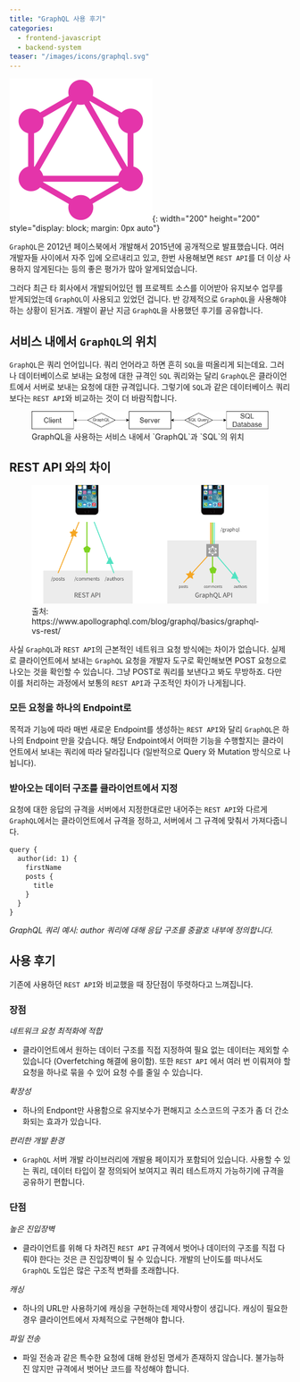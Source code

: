 ```yaml
---
title: "GraphQL 사용 후기"
categories:
  - frontend-javascript
  - backend-system
teaser: "/images/icons/graphql.svg"
---
```


![GraphQL icon](/images/icons/graphql.svg){: width="200" height="200" style="display: block; margin: 0px auto"}

<!--excerpt open-->

`GraphQL`은 2012년 페이스북에서 개발해서 2015년에 공개적으로 발표했습니다. 여러 개발자들 사이에서 자주 입에 오르내리고 있고, 한번 사용해보면 `REST API`를 더 이상 사용하지 않게된다는 등의 좋은 평가가 많아 알게되었습니다.

그러다 최근 타 회사에서 개발되어있던 웹 프로젝트 소스를 이어받아 유지보수 업무를 받게되었는데 `GraphQL`이 사용되고 있었던 겁니다. 반 강제적으로 `GraphQL`을 사용해야 하는 상황이 된거죠. 개발이 끝난 지금 `GraphQL`을 사용했던 후기를 공유합니다.

<!--excerpt close-->

## 서비스 내에서 `GraphQL`의 위치

`GraphQL`은 쿼리 언어입니다. 쿼리 언어라고 하면 흔히 `SQL`을 떠올리게 되는데요. 그러나 데이터베이스로 보내는 요청에 대한 규격인 `SQL` 쿼리와는 달리 `GraphQL`은 클라이언트에서 서버로 보내는 요청에 대한 규격입니다. 그렇기에 `SQL`과 같은 데이터베이스 쿼리 보다는 `REST API`와 비교하는 것이 더 바람직합니다.

<figure>
  <img src="/images/4/2.png" alt="image2">
  <figcaption>GraphQL을 사용하는 서비스 내에서 `GraphQL`과 `SQL`의 위치</figcaption>
</figure>

## REST API 와의 차이

<figure>
  <img src="/images/4/1.png" alt="image1">
  <figcaption>출처: https://www.apollographql.com/blog/graphql/basics/graphql-vs-rest/</figcaption>
</figure>

사실 `GraphQL`과 `REST API`의 근본적인 네트워크 요청 방식에는 차이가 없습니다. 실제로 클라이언트에서 보내는 `GraphQL` 요청을 개발자 도구로 확인해보면 POST 요청으로 나오는 것을 확인할 수 있습니다. 그냥 POST로 쿼리를 보낸다고 봐도 무방하죠. 다만 이를 처리하는 과정에서 보통의 `REST API`과 구조적인 차이가 나게됩니다.

### 모든 요청을 하나의 Endpoint로

목적과 기능에 따라 매번 새로운 Endpoint를 생성하는 `REST API`와 달리 `GraphQL`은 하나의 Endpoint 만을 갖습니다. 해당 Endpoint에서 어떠한 기능을 수행할지는 클라이언트에서 보내는 쿼리에 따라 달라집니다 (일반적으로 Query 와 Mutation 방식으로 나뉩니다).

### 받아오는 데이터 구조를 클라이언트에서 지정

요청에 대한 응답의 규격을 서버에서 지정한대로만 내어주는 `REST API`와 다르게 `GraphQL`에서는 클라이언트에서 규격을 정하고, 서버에서 그 규격에 맞춰서 가져다줍니다.

```
query {
  author(id: 1) {
    firstName
    posts {
      title
    }
  }
}
```

_GraphQL 쿼리 예시: author 쿼리에 대해 응답 구조를 중괄호 내부에 정의합니다._

## 사용 후기

기존에 사용하던 `REST API`와 비교했을 때 장단점이 뚜렷하다고 느껴집니다.

### 장점

_네트워크 요청 최적화에 적합_

- 클라이언트에서 원하는 데이터 구조를 직접 지정하여 필요 없는 데이터는 제외할 수 있습니다 (Overfetching 해결에 용이함). 또한 `REST API` 에서 여러 번 이뤄져야 할 요청을 하나로 묶을 수 있어 요청 수를 줄일 수 있습니다.

_확장성_

- 하나의 Endpont만 사용함으로 유지보수가 편해지고 소스코드의 구조가 좀 더 간소화되는 효과가 있습니다.

_편리한 개발 환경_

- `GraphQL` 서버 개발 라이브러리에 개발용 페이지가 포함되어 있습니다. 사용할 수 있는 쿼리, 데이터 타입이 잘 정의되어 보여지고 쿼리 테스트까지 가능하기에 규격을 공유하기 편합니다.

### 단점

_높은 진입장벽_

- 클라이언트를 위해 다 차려진 `REST API` 규격에서 벗어나 데이터의 구조를 직접 다뤄야 한다는 것은 큰 진입장벽이 될 수 있습니다. 개발의 난이도를 떠나서도 `GraphQL` 도입은 많은 구조적 변화를 초래합니다.

_캐싱_

- 하나의 URL만 사용하기에 캐싱을 구현하는데 제약사항이 생깁니다. 캐싱이 필요한 경우 클라이언트에서 자체적으로 구현해야 합니다.

_파일 전송_

- 파일 전송과 같은 특수한 요청에 대해 완성된 명세가 존재하지 않습니다. 불가능하진 않지만 규격에서 벗어난 코드를 작성해야 합니다.